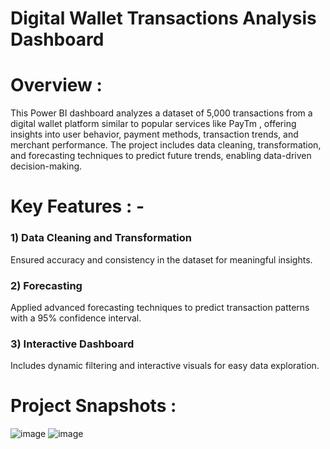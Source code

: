 # Digital Wallet Transactions Analysis Dashboard
# Overview : 
This Power BI dashboard analyzes a dataset of 5,000 transactions from a digital wallet platform similar to popular services like PayTm , offering insights into user behavior, payment methods, transaction trends, and merchant performance. The project includes data cleaning, transformation, and forecasting techniques to predict future trends, enabling data-driven decision-making.

# Key Features : - 
### 1) Data Cleaning and Transformation 
Ensured accuracy and consistency in the dataset for meaningful insights.
### 2) Forecasting 
Applied advanced forecasting techniques to predict transaction patterns with a 95% confidence interval.
### 3) Interactive Dashboard 
Includes dynamic filtering and interactive visuals for easy data exploration.

# Project Snapshots :
![image](https://github.com/user-attachments/assets/532e86cf-e365-475f-b1b9-eeeb487de582)
![image](https://github.com/user-attachments/assets/59dc735e-9cf8-42b4-a75b-ae268685a725)





